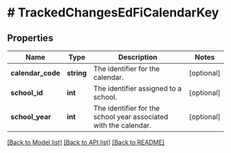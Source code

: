 # # TrackedChangesEdFiCalendarKey

## Properties

Name | Type | Description | Notes
------------ | ------------- | ------------- | -------------
**calendar_code** | **string** | The identifier for the calendar. | [optional]
**school_id** | **int** | The identifier assigned to a school. | [optional]
**school_year** | **int** | The identifier for the school year associated with the calendar. | [optional]

[[Back to Model list]](../../README.md#models) [[Back to API list]](../../README.md#endpoints) [[Back to README]](../../README.md)
